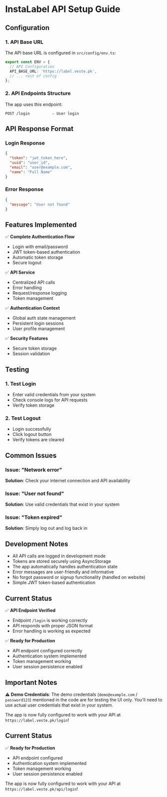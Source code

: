 # InstaLabel API Setup Guide

## Configuration

### 1. API Base URL

The API base URL is configured in `src/config/env.ts`:

```typescript
export const ENV = {
  // API Configuration
  API_BASE_URL: 'https://label.veste.pk',
  // ... rest of config
};
```

### 2. API Endpoints Structure

The app uses this endpoint:

```
POST /login          - User login
```

## API Response Format

### Login Response

```json
{
  "token": "jwt_token_here",
  "uuid": "user_id",
  "email": "user@example.com",
  "name": "Full Name"
}
```

### Error Response

```json
{
  "message": "User not found"
}
```

## Features Implemented

✅ **Complete Authentication Flow**

- Login with email/password
- JWT token-based authentication
- Automatic token storage
- Secure logout

✅ **API Service**

- Centralized API calls
- Error handling
- Request/response logging
- Token management

✅ **Authentication Context**

- Global auth state management
- Persistent login sessions
- User profile management

✅ **Security Features**

- Secure token storage
- Session validation

## Testing

### 1. Test Login

- Enter valid credentials from your system
- Check console logs for API requests
- Verify token storage

### 2. Test Logout

- Login successfully
- Click logout button
- Verify tokens are cleared

## Common Issues

### Issue: "Network error"

**Solution**: Check your internet connection and API availability

### Issue: "User not found"

**Solution**: Use valid credentials that exist in your system

### Issue: "Token expired"

**Solution**: Simply log out and log back in

## Development Notes

- All API calls are logged in development mode
- Tokens are stored securely using AsyncStorage
- The app automatically handles authentication state
- Error messages are user-friendly and informative
- No forgot password or signup functionality (handled on website)
- Simple JWT token-based authentication

## Current Status

✅ **API Endpoint Verified**

- Endpoint `/login` is working correctly
- API responds with proper JSON format
- Error handling is working as expected

✅ **Ready for Production**

- API endpoint configured correctly
- Authentication system implemented
- Token management working
- User session persistence enabled

## Important Notes

⚠️ **Demo Credentials**: The demo credentials (`demo@example.com` / `password123`) mentioned in the code are for testing the UI only. You'll need to use actual user credentials that exist in your system.

The app is now fully configured to work with your API at `https://label.veste.pk/login`!

## Current Status

✅ **Ready for Production**

- API endpoint configured
- Authentication system implemented
- Token management working
- User session persistence enabled

The app is now fully configured to work with your API at `https://label.veste.pk/api/login`!
